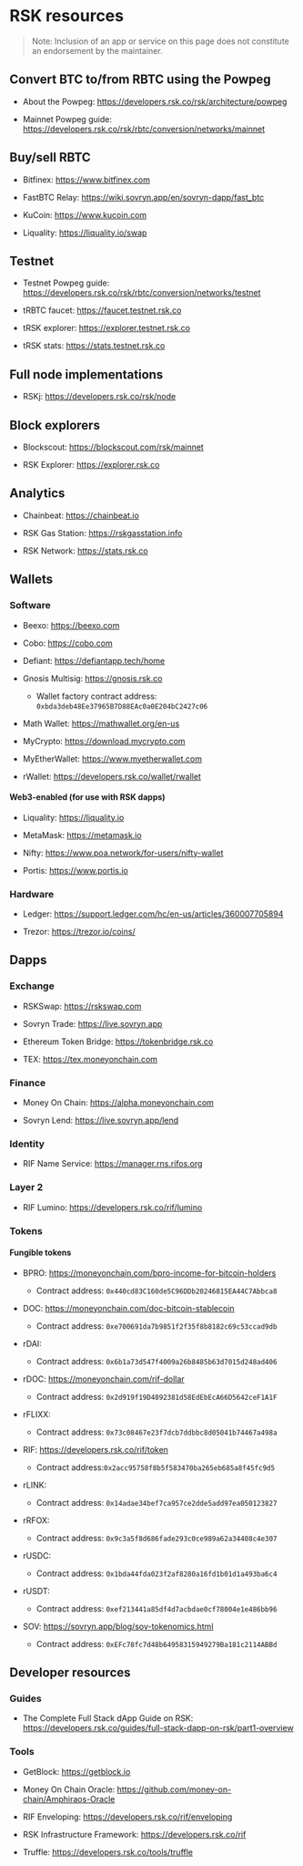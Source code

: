 # RSK resources

> Note: Inclusion of an app or service on this page does not constitute an endorsement by the maintainer.  

## Convert BTC to/from RBTC using the Powpeg

- About the Powpeg: https://developers.rsk.co/rsk/architecture/powpeg  

- Mainnet Powpeg guide: https://developers.rsk.co/rsk/rbtc/conversion/networks/mainnet  

## Buy/sell RBTC

- Bitfinex: https://www.bitfinex.com  

- FastBTC Relay: https://wiki.sovryn.app/en/sovryn-dapp/fast_btc  

- KuCoin: https://www.kucoin.com  

- Liquality: https://liquality.io/swap  

## Testnet  

- Testnet Powpeg guide: https://developers.rsk.co/rsk/rbtc/conversion/networks/testnet  

- tRBTC faucet: https://faucet.testnet.rsk.co  

- tRSK explorer: https://explorer.testnet.rsk.co  

- tRSK stats: https://stats.testnet.rsk.co  

## Full node implementations

- RSKj: https://developers.rsk.co/rsk/node  

## Block explorers  

- Blockscout: https://blockscout.com/rsk/mainnet  

- RSK Explorer: https://explorer.rsk.co  

## Analytics

- Chainbeat: https://chainbeat.io  

- RSK Gas Station: https://rskgasstation.info  

- RSK Network: https://stats.rsk.co  

## Wallets

### Software  

- Beexo: https://beexo.com  

- Cobo: https://cobo.com  

- Defiant: https://defiantapp.tech/home  

- Gnosis Multisig: https://gnosis.rsk.co  
  - Wallet factory contract address: `0xbda3deb48Ee37965B7D88EAc0a0E204bC2427c06`  

- Math Wallet: https://mathwallet.org/en-us  

- MyCrypto: https://download.mycrypto.com  

- MyEtherWallet: https://www.myetherwallet.com  

- rWallet: https://developers.rsk.co/wallet/rwallet  

#### Web3-enabled (for use with RSK dapps)

- Liquality: https://liquality.io  

- MetaMask: https://metamask.io  

- Nifty: https://www.poa.network/for-users/nifty-wallet  

- Portis: https://www.portis.io  

### Hardware  

- Ledger: https://support.ledger.com/hc/en-us/articles/360007705894  

- Trezor: https://trezor.io/coins/  

## Dapps  

### Exchange  

- RSKSwap: https://rskswap.com  

- Sovryn Trade: https://live.sovryn.app  

- Ethereum Token Bridge: https://tokenbridge.rsk.co  

- TEX: https://tex.moneyonchain.com  

### Finance  

- Money On Chain: https://alpha.moneyonchain.com  

- Sovryn Lend: https://live.sovryn.app/lend  

### Identity

- RIF Name Service: https://manager.rns.rifos.org  

### Layer 2  

- RIF Lumino: https://developers.rsk.co/rif/lumino  

### Tokens  

#### Fungible tokens

- BPRO: https://moneyonchain.com/bpro-income-for-bitcoin-holders  
  - Contract address: `0x440cd83C160de5C96DDb20246815EA44C7Abbca8`

- DOC: https://moneyonchain.com/doc-bitcoin-stablecoin  
  - Contract address: `0xe700691da7b9851f2f35f8b8182c69c53ccad9db`  

- rDAI: 
  - Contract address: `0x6b1a73d547f4009a26b8485b63d7015d248ad406`  

- rDOC: https://moneyonchain.com/rif-dollar  
  - Contract address: `0x2d919f19D4892381d58EdEbEcA66D5642ceF1A1F`  

- rFLIXX:
  - Contract address: `0x73c08467e23f7dcb7ddbbc8d05041b74467a498a`  

- RIF: https://developers.rsk.co/rif/token  
  - Contract address:`0x2acc95758f8b5f583470ba265eb685a8f45fc9d5`  

- rLINK:
  - Contract address: `0x14adae34bef7ca957ce2dde5add97ea050123827`  

- rRFOX:
  - Contract address: `0x9c3a5f8d686fade293c0ce989a62a34408c4e307`  

- rUSDC:
  - Contract address: `0x1bda44fda023f2af8280a16fd1b01d1a493ba6c4`  

- rUSDT:
  - Contract address: `0xef213441a85df4d7acbdae0cf78004e1e486bb96`  

- SOV: https://sovryn.app/blog/sov-tokenomics.html    
  - Contract address: `0xEFc78fc7d48b64958315949279Ba181c2114ABBd`

## Developer resources

### Guides

- The Complete Full Stack dApp Guide on RSK: https://developers.rsk.co/guides/full-stack-dapp-on-rsk/part1-overview  

### Tools

- GetBlock: https://getblock.io  

- Money On Chain Oracle: https://github.com/money-on-chain/Amphiraos-Oracle  

- RIF Enveloping: https://developers.rsk.co/rif/enveloping  

- RSK Infrastructure Framework: https://developers.rsk.co/rif  

- Truffle: https://developers.rsk.co/tools/truffle  
